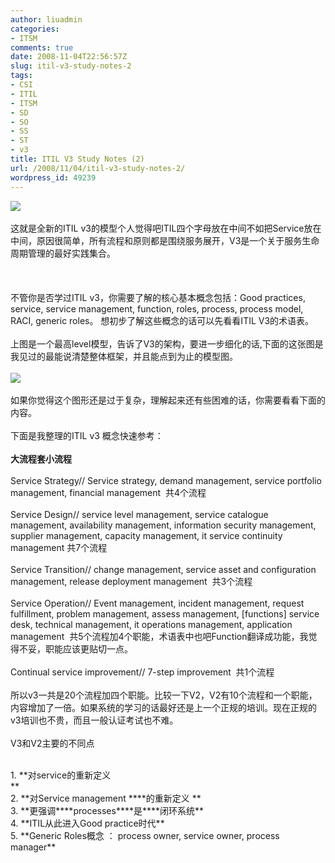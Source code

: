 ```yaml
---
author: liuadmin
categories:
- ITSM
comments: true
date: 2008-11-04T22:56:57Z
slug: itil-v3-study-notes-2
tags:
- CSI
- ITIL
- ITSM
- SD
- SO
- SS
- ST
- v3
title: ITIL V3 Study Notes (2)
url: /2008/11/04/itil-v3-study-notes-2/
wordpress_id: 49239
---
```


![](http://www.martinliu.cn/wp-content/uploads/2008/11/itilv3model.jpg)<br /><br />这就是全新的ITIL v3的模型个人觉得吧ITIL四个字母放在中间不如把Service放在中间，原因很简单，所有流程和原则都是围绕服务展开，V3是一个关于服务生命周期管理的最好实践集合。<br /><br /><!--more--><br /><br />不管你是否学过ITIL v3，你需要了解的核心基本概念包括：Good practices, service, service management, function, roles, process, process model, RACI, generic roles。 想初步了解这些概念的话可以先看看ITIL V3的术语表。<br /><br />上图是一个最高level模型，告诉了V3的架构，要进一步细化的话,下面的这张图是我见过的最能说清楚整体框架，并且能点到为止的模型图。<br /><br />[![](http://www.best-management-practice.com/gemimage/BMP_process_model.gif)](http://www.best-management-practice.com/officialsite.asp?DI=597910&trackID=002192)<br /><br />如果你觉得这个图形还是过于复杂，理解起来还有些困难的话，你需要看看下面的内容。<br /><br />下面是我整理的ITIL v3 概念快速参考：<br /><br />**大流程套小流程**<br /><br />Service Strategy// Service strategy, demand management, service portfolio management, financial management  共4个流程<br /><br />Service Design// service level management, service catalogue management, availability management, information security management, supplier management, capacity management, it service continuity management 共7个流程<br /><br />Service Transition// change management, service asset and configuration management, release deployment management  共3个流程<br /><br />Service Operation// Event management, incident management, request fulfillment, problem management, assess management, [functions] service desk, technical management, it operations management, application management  共5个流程加4个职能，术语表中也吧Function翻译成功能，我觉得不妥，职能应该更贴切一点。<br /><br />Continual service improvement// 7-step improvement  共1个流程<br /><br />所以v3一共是20个流程加四个职能。比较一下V2，V2有10个流程和一个职能，内容增加了一倍。如果系统的学习的话最好还是上一个正规的培训。现在正规的v3培训也不贵，而且一般认证考试也不难。<br /><br />V3和V2主要的不同点<br />

<br />	
  1. **对service的重新定义<br />**
<br />	
  2. **对Service management ****的重新定义 **
<br />	
  3. **更强调****processes****是****闭环系统**
<br />	
  4. **ITIL从此进入Good practice时代**
<br />	
  5. **Generic Roles概念 ： process owner, service owner, process manager**
<br />

